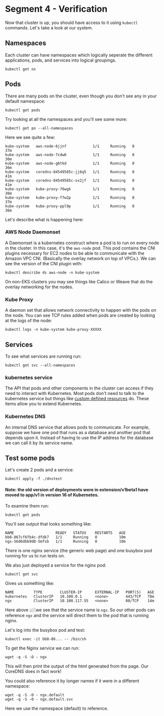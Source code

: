 # Segment 4 - Verification

Now that cluster is up, you should have access to it using `kubectl` commands.  Let's take a look at our system.   

## Namespaces
Each cluster can have namespaces which logically seperate the different applications, pods, and services into logical groupings. 

```
kubectl get ns
```

## Pods

There are many pods on the cluster, even though you don't see any in your default namespace: 

```
kubectl get pods
```
Try looking at all the namespaces and you'll see some more: 

```
kubectl get po --all-namespaces
```
Here we see quite a few: 

```
kube-system   aws-node-6jjnf            1/1     Running   0          37m
kube-system   aws-node-7cdw6            1/1     Running   0          36m
kube-system   aws-node-g6tkd            1/1     Running   0          36m
kube-system   coredns-84549585c-jj6q5   1/1     Running   0          41m
kube-system   coredns-84549585c-sx2jf   1/1     Running   0          41m
kube-system   kube-proxy-76wgk          1/1     Running   0          36m
kube-system   kube-proxy-f7w2p          1/1     Running   0          37m
kube-system   kube-proxy-ppl9p          1/1     Running   0          36m
```

Let's describe what is happening here: 

### AWS Node Daemonset

A Daemonset is a kubernetes construct where a pod is to run on every node in the cluster.  In this case, it's the `aws-node` pod.  This pod contains the CNI plugins necessary for EC2 nodes to be able to communicate with the Amazon VPC CNI.  (Basically the overlay network on top of VPCs.).  We can see the version of the CNI plugin with: 

```
kubectl describe ds aws-node -n kube-system
```
On non-EKS clusters you may see things like Calico or Weave that do the overlay networking for the nodes. 

### Kube Proxy

A daemon set that allows network connectivity to happen with the pods on the node.  You can see TCP rules added when pods are created by looking at the logs of the node: 

```
kubectl logs -n kube-system kube-proxy-XXXXX
```


## Services

To see what services are running run: 

```
kubectl get svc --all-namespaces
```

### kubernetes service

The API that pods and other components in the cluster can access if they need to interact with Kubernetes.  Most pods don't need to talk to the kubernetes service but things like [custom defined resources](https://kubernetes.io/docs/concepts/extend-kubernetes/api-extension/custom-resources/) do. These items allow you to extend Kubernetes. 

### Kubernetes DNS

An internal DNS service that allows pods to communicate.  For example, suppose we have one pod that runs as a database and another pod that depends upon it.  Instead of having to use the IP address for the database we can call it by its service name. 

## Test some pods

Let's create 2 pods and a service: 

```
kubectl apply -f ./dnstest
```
#### Note: the old version of deployments were in extension/v1beta1 have moved to app/v1 in version 16 of Kubernetes.

To examine them run: 

```
kubectl get pods
```

You'll see output that looks something like:  

```
NAME                   READY   STATUS    RESTARTS   AGE
bb8-867cf6fb4c-dfdk7   1/1     Running   0          10m
ngx-56d6dbb9d8-5mfsb   1/1     Running   0          10m
```

There is one nginx service (the generic web page) and one busybox pod running for us to run tests on. 

We also just deployed a service for the nginx pod: 

```
kubectl get svc
```

Gives us something like: 

```
NAME         TYPE        CLUSTER-IP      EXTERNAL-IP   PORT(S)   AGE
kubernetes   ClusterIP   10.100.0.1      <none>        443/TCP   78m
ngx          ClusterIP   10.100.117.55   <none>        80/TCP    14m
```

Here above 👆🏼we see that the service name is `ngx`.  So our other pods can reference `ngx` and the service will direct them to the pod that is running nginx. 


Let's log into the busybox pod and test: 

```
kubectl exec -it bb8-86... -- /bin/sh  
```

To get the Nginx service we can run: 

```
wget -q -S -O - ngx
```
This will then print the output of the html generated from the page.  Our CoreDNS does in fact work!

You could also reference it by longer names if it were in a different namespace: 

```
wget -q -S -O - ngx.default
wget -q -S -O - ngx.default.svc
```

Here we use the namespace (default) to reference.  




